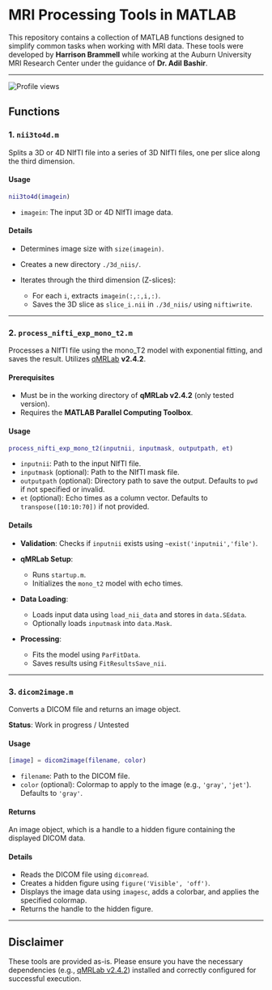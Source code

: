 # MRI Processing Tools in MATLAB

This repository contains a collection of MATLAB functions designed to simplify common tasks when working with MRI data. These tools were developed by **Harrison Brammell** while working at the Auburn University MRI Research Center under the guidance of **Dr. Adil Bashir**.

---

![Profile views](https://views.igorkowalczyk.dev/api/badge/harrisoncbrammell?style=classic)

## Functions

### 1. `nii3to4d.m`

Splits a 3D or 4D NIfTI file into a series of 3D NIfTI files, one per slice along the third dimension.

#### Usage

```matlab
nii3to4d(imagein)
```

* `imagein`: The input 3D or 4D NIfTI image data.

#### Details

* Determines image size with `size(imagein)`.
* Creates a new directory `./3d_niis/`.
* Iterates through the third dimension (Z-slices):

  * For each `i`, extracts `imagein(:,:,i,:)`.
  * Saves the 3D slice as `slice_i.nii` in `./3d_niis/` using `niftiwrite`.

---

### 2. `process_nifti_exp_mono_t2.m`

Processes a NIfTI file using the mono\_T2 model with exponential fitting, and saves the result. Utilizes [qMRLab](https://github.com/qMRLab/qMRLab) **v2.4.2**.

#### Prerequisites

* Must be in the working directory of **qMRLab v2.4.2** (only tested version).
* Requires the **MATLAB Parallel Computing Toolbox**.

#### Usage

```matlab
process_nifti_exp_mono_t2(inputnii, inputmask, outputpath, et)
```

* `inputnii`: Path to the input NIfTI file.
* `inputmask` (optional): Path to the NIfTI mask file.
* `outputpath` (optional): Directory path to save the output. Defaults to `pwd` if not specified or invalid.
* `et` (optional): Echo times as a column vector. Defaults to `transpose([10:10:70])` if not provided.

#### Details

* **Validation**: Checks if `inputnii` exists using `~exist('inputnii','file')`.
* **qMRLab Setup**:

  * Runs `startup.m`.
  * Initializes the `mono_t2` model with echo times.
* **Data Loading**:

  * Loads input data using `load_nii_data` and stores in `data.SEdata`.
  * Optionally loads `inputmask` into `data.Mask`.
* **Processing**:

  * Fits the model using `ParFitData`.
  * Saves results using `FitResultsSave_nii`.

---

### 3. `dicom2image.m`

Converts a DICOM file and returns an image object.

**Status**: Work in progress / Untested

#### Usage

```matlab
[image] = dicom2image(filename, color)
```

* `filename`: Path to the DICOM file.
* `color` (optional): Colormap to apply to the image (e.g., `'gray'`, `'jet'`). Defaults to `'gray'`.

#### Returns

An image object, which is a handle to a hidden figure containing the displayed DICOM data.

#### Details

* Reads the DICOM file using `dicomread`.
* Creates a hidden figure using `figure('Visible', 'off')`.
* Displays the image data using `imagesc`, adds a colorbar, and applies the specified colormap.
* Returns the handle to the hidden figure.

---

## Disclaimer

These tools are provided as-is. Please ensure you have the necessary dependencies (e.g., [qMRLab v2.4.2](https://github.com/qMRLab/qMRLab/releases/tag/v2.4.2)) installed and correctly configured for successful execution.
